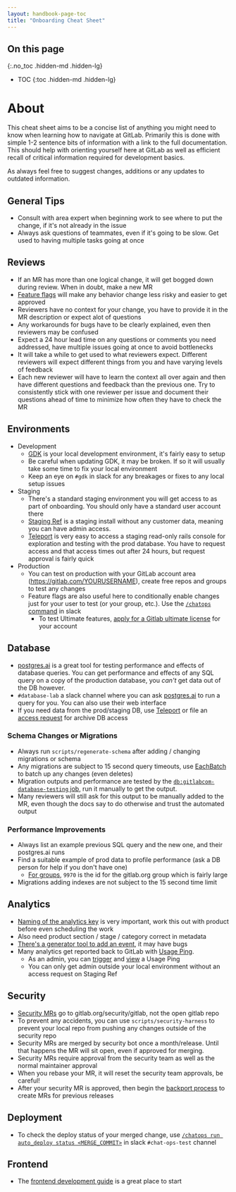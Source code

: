 ```yaml
---
layout: handbook-page-toc
title: "Onboarding Cheat Sheet"
---
```


## On this page
{:.no_toc .hidden-md .hidden-lg}

- TOC
{:toc .hidden-md .hidden-lg}

# About
This cheat sheet aims to be a concise list of anything you might need to know when learning how to navigate at GitLab. Primarily this is done with simple 1-2 sentence bits of information with a link to the full documentation. This should help with orienting yourself here at GitLab as well as efficient recall of critical information required for development basics.

As always feel free to suggest changes, additions or any updates to outdated information.

## General Tips
- Consult with area expert when beginning work to see where to put the change, if it's not already in the issue
- Always ask questions of teammates, even if it's going to be slow. Get used to having multiple tasks going at once

## Reviews
- If an MR has more than one logical change, it will get bogged down during review. When in doubt, make a new MR
- [Feature flags](https://docs.gitlab.com/ee/development/feature_flags/#create-a-new-feature-flag) will make any behavior change less risky and easier to get approved
- Reviewers have no context for your change, you have to provide it in the MR description or expect alot of questions
- Any workarounds for bugs have to be clearly explained, even then reviewers may be confused
- Expect a 24 hour lead time on any questions or comments you need addressed, have multiple issues going at once to avoid bottlenecks
- It will take a while to get used to what reviewers expect. Different reviewers will expect different things from you and have varying levels of feedback
- Each new reviewer will have to learn the context all over again and then have different questions and feedback than the previous one. Try to consistently stick with one reviewer per issue and document their questions ahead of time to minimize how often they have to check the MR

## Environments
- Development
	- [GDK](https://gitlab.com/gitlab-org/gitlab-development-kit/-/blob/main/doc/index.md#one-line-installation) is your local development environment, it's fairly easy to setup
	- Be careful when updating GDK, it may be broken. If so it will usually take some time to fix your local environment
	- Keep an eye on `#gdk` in slack for any breakages or fixes to any local setup issues
- Staging
	- There's a standard staging environment you will get access to as part of onboarding. You should only have a standard user account there
	- [Staging Ref](https://about.gitlab.com/handbook/engineering/infrastructure/environments/staging-ref/#how-to-use-staging-ref) is a staging install without any customer data, meaning you can have admin access.
	- [Teleport](https://gitlab.com/gitlab-com/runbooks/-/blob/master/docs/Teleport/Connect_to_Rails_Console_via_Teleport.md#how-to-use-teleport-to-connect-to-rails-console) is very easy to access a staging read-only rails console for exploration and testing with the prod database. You have to request access and that access times out after 24 hours, but request approval is fairly quick
- Production
	- You can test on production with your GitLab account area (https://gitlab.com/YOURUSERNAME), create free repos and groups to test any changes
	- Feature flags are also useful here to conditionally enable changes just for your user to test (or your group, etc.). Use the [`/chatops` command](https://about.gitlab.com/handbook/support/workflows/chatops.html#feature-flags) in slack
        - To test Ultimate features, [apply for a Gitlab ultimate license](https://about.gitlab.com/handbook/incentives/#gitlab-ultimate) for your account

## Database
- [postgres.ai](https://postgres.ai/) is a great tool for testing performance and effects of database queries. You can get performance and effects of any SQL query on a copy of the production database, you _can't_ get data out of the DB however.
- `#database-lab` a slack channel where you can ask [postgres.ai](https://postgres.ai/) to run a query for you. You can also use their web interface
- If you need data from the prod/staging DB, use [Teleport](https://gitlab.com/gitlab-com/runbooks/-/blob/master/docs/Teleport/Connect_to_Rails_Console_via_Teleport.md#how-to-use-teleport-to-connect-to-rails-console) or file an [access request](https://about.gitlab.com/handbook/business-technology/team-member-enablement/onboarding-access-requests/access-requests/) for archive DB access

### Schema Changes or Migrations
- Always run `scripts/regenerate-schema` after adding / changing migrations or schema
- Any migrations are subject to 15 second query timeouts, use [EachBatch](https://docs.gitlab.com/ee/development/database/iterating_tables_in_batches.html#eachbatch-in-data-migrations) to batch up any changes (even deletes)
- Migration outputs and performance are tested by the [`db:gitlabcom-database-testing` job](https://docs.gitlab.com/ee/development/database/database_migration_pipeline.html), run it manually to get the output.
- Many reviewers will still ask for this output to be manually added to the MR, even though the docs say to do otherwise and trust the automated output

### Performance Improvements
- Always list an example previous SQL query and the new one, and their postgres.ai runs
- Find a suitable example of prod data to profile performance (ask a DB person for help if you don't have one)
	- [For groups](https://docs.gitlab.com/ee/development/database/pagination_performance_guidelines.html#by-group), `9970` is the id for the gitlab.org group which is fairly large
- Migrations adding indexes are not subject to the 15 second time limit

## Analytics
- [Naming of the analytics key](https://docs.gitlab.com/ee/development/service_ping/metrics_dictionary.html#metric-name-suggestion-examples) is very important, work this out with product before even scheduling the work
- Also need product section / stage / category correct in metadata
- [There's a generator tool to add an event](https://docs.gitlab.com/ee/development/service_ping/metrics_dictionary.html#metric-name-suggestion-examples), it may have bugs
- Many analytics get reported back to GitLab with [Usage Ping](https://docs.gitlab.com/ee/development/service_ping/).
	- As an admin, you can [trigger](https://gitlab.com/gitlab-org/gitlab/-/issues/288829#note_521409401) and [view](https://docs.gitlab.com/ee/development/service_ping/) a Usage Ping
	- You can only get admin outside your local environment without an access request on Staging Ref

## Security
- [Security MRs](https://gitlab.com/gitlab-org/release/docs/blob/master/general/security/developer.md#security-releases-critical-non-critical-as-a-developer) go to gitlab.org/security/gitlab, not the open gitlab repo
- To prevent any accidents, you can use `scripts/security-harness` to prevent your local repo from pushing any changes outside of the security repo
- Security MRs are merged by security bot once a month/release. Until that happens the MR will sit open, even if approved for merging.
- Security MRs require approval from the security team as well as the normal maintainer approval
- When you rebase your MR, it will reset the security team approvals, be careful!
- After your security MR is approved, then begin the [backport process](https://gitlab.com/gitlab-org/release/docs/-/blob/master/general/security/developer.md#backports) to create MRs for previous releases

## Deployment
- To check the deploy status of your merged change, use [`/chatops run auto_deploy status <MERGE_COMMIT>`](https://gitlab.com/gitlab-org/release/docs/blob/master/general/deploy/auto-deploy.md#auto-deploy-status) in slack `#chat-ops-test` channel

## Frontend
- The [frontend development guide](https://docs.gitlab.com/ee/development/fe_guide/index.html) is a great place to start
